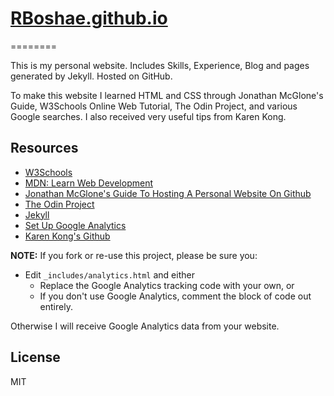 # [RBoshae.github.io](https://rboshae.github.io/)
========

This is my personal website. Includes Skills, Experience, Blog and pages generated by Jekyll. Hosted on GitHub.

To make this website I learned HTML and CSS through Jonathan McGlone's Guide, W3Schools Online Web Tutorial, The Odin Project, and various Google searches. I also received very useful tips from Karen Kong.

## Resources
  - [W3Schools](https://www.w3schools.com/)
  - [MDN: Learn Web Development](https://developer.mozilla.org/en-US/docs/Learn/Getting_started_with_the_web)
  - [Jonathan McGlone's Guide To Hosting A Personal Website On Github](http://jmcglone.com/guides/github-pages/)
  - [The Odin Project](https://www.theodinproject.com/)
  - [Jekyll](https://jekyllrb.com/)
  - [Set Up Google Analytics](https://support.google.com/analytics/answer/1042508)
  - [Karen Kong's Github](https://github.com/kkong006)

**NOTE:** If you fork or re-use this project, please be sure you:

* Edit `_includes/analytics.html` and either
  * Replace the Google Analytics tracking code with your own, or
  * If you don't use Google Analytics, comment the block of code out entirely.

Otherwise I will receive Google Analytics data from your website.

License
----

MIT


   [git-repo-url]: <https://github.com/RBoshae/RBoshae.github.io>
   [rick boshae]: <https://github.com/rbosahe>
   
